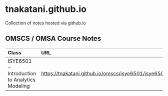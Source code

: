 # tnakatani.github.io

Collection of notes hosted via github.io

## OMSCS / OMSA Course Notes
| Class | URL | 
|:------|:----|
| ISYE6501 - Introduction to Analytics Modeling | https://tnakatani.github.io/omscs/isye6501/isye6501_notes.html |    | 

